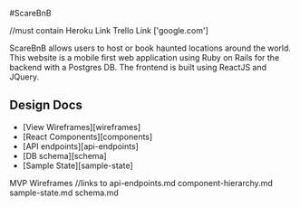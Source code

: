 #ScareBnB

//must contain
Heroku Link
Trello Link ['google.com']

ScareBnB allows users to host or book haunted locations around the world. This website is a mobile first web application using Ruby on Rails for the backend with a Postgres DB. The frontend is built using ReactJS and JQuery.


## Design Docs
* [View Wireframes][wireframes]
* [React Components][components]
* [API endpoints][api-endpoints]
* [DB schema][schema]
* [Sample State][sample-state]

MVP
Wireframes
//links to
api-endpoints.md
component-hierarchy.md
sample-state.md
schema.md
